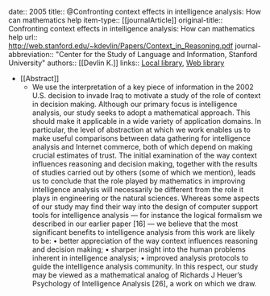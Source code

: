 date:: 2005
title:: @Confronting context effects in intelligence analysis: How can mathematics help
item-type:: [[journalArticle]]
original-title:: Confronting context effects in intelligence analysis: How can mathematics help
url:: http://web.stanford.edu/~kdevlin/Papers/Context_in_Reasoning.pdf
journal-abbreviation:: "Center for the Study of Language and Information, Stanford University"
authors:: [[Devlin K.]]
links:: [Local library](zotero://select/library/items/J5TIYVLY), [Web library](https://www.zotero.org/users/6520516/items/J5TIYVLY)

- [[Abstract]]
	- We use the interpretation of a key piece of information in the 2002 U.S. decision to invade Iraq to motivate a study of the role of context in decision making.
	  Although our primary focus is intelligence analysis, our study seeks to adopt a mathematical approach. This should make it applicable in a wide variety of application domains. In particular, the level of abstraction at which we work enables us to make useful comparisons between data gathering for intelligence analysis and Internet commerce, both of which depend on making crucial estimates of trust.
	  The initial examination of the way context influences reasoning and decision making, together with the results of studies carried out by others (some of which we mention), leads us to conclude that the role played by mathematics in improving intelligence analysis will necessarily be different from the role it plays in engineering or the natural sciences. Whereas some aspects of our study may find their way into the design of computer support tools for intelligence analysis — for instance
	  the logical formalism we described in our earlier paper [16] — we believe that the most significant benefits to intelligence analysis from this work are likely to be:
	  • better appreciation of the way context influences reasoning and decision making;
	  • sharper insight into the human problems inherent in intelligence analysis;
	  • improved analysis protocols to guide the intelligence analysis community.
	  In this respect, our study may be viewed as a mathematical analog of Richards J Heuer’s Psychology of Intelligence Analysis [26], a work on which we draw.